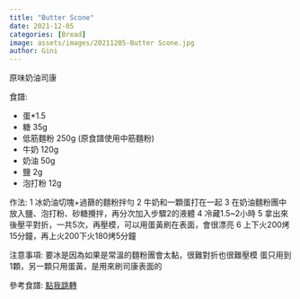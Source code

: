```yaml
---
title: "Butter Scone"
date: 2021-12-05
categories: [Bread]
image: assets/images/20211205-Butter Scone.jpg
author: Gini
---
```

原味奶油司康

食譜:
- 蛋*1.5
- 糖 35g
- 低筋麵粉 250g (原食譜使用中筋麵粉)
- 牛奶 120g
- 奶油 50g
- 鹽 2g
- 泡打粉 12g

作法:
1 冰奶油切塊+過篩的麵粉拌勻
2 牛奶和一顆蛋打在一起
3 在奶油麵粉團中放入鹽、泡打粉、砂糖攪拌，再分次加入步驟2的液體
4 冷藏1.5~2小時
5 拿出來後壓平對折，一共5次，再壓模，可以用蛋黃刷在表面，會很漂亮
6 上下火200烤15分鐘，再上火200下火180烤5分鐘

注意事項:
要冰是因為如果是常溫的麵粉團會太黏，很難對折也很難壓模
蛋只用到1顆，另一顆只用蛋黃，是用來刷司康表面的

<p style="overflow-wrap: anywhere;">參考食譜:
<a href="https://icook.tw/recipes/387368" target="_blank">點我跳轉</a>
</p>
